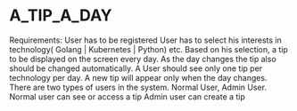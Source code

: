 # A_TIP_A_DAY
Requirements:
User has to be registered
User has to select his interests in technology( Golang | Kubernetes | Python) etc.
Based on his selection, a tip to be displayed on the screen every day.
As the day changes the tip also should be changed automatically.
A User should see only one tip per technology per day. A new tip will appear only when the day changes.
There are two types of users in the system. Normal User, Admin User.
Normal user can see or access a tip
Admin user can create a tip
